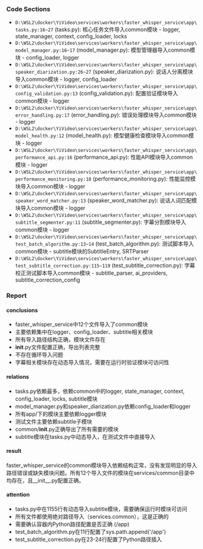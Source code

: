 ### Code Sections

- `D:\WSL2\docker\YiVideo\services\workers\faster_whisper_service\app\tasks.py:16~27` (tasks.py): 核心任务文件导入common模块 - logger, state_manager, context, config_loader, locks
- `D:\WSL2\docker\YiVideo\services\workers\faster_whisper_service\app\model_manager.py:16~17` (model_manager.py): 模型管理器导入common模块 - config_loader, logger
- `D:\WSL2\docker\YiVideo\services\workers\faster_whisper_service\app\speaker_diarization.py:26~27` (speaker_diarization.py): 说话人分离模块导入common模块 - logger, config_loader
- `D:\WSL2\docker\YiVideo\services\workers\faster_whisper_service\app\config_validation.py:13` (config_validation.py): 配置验证模块导入common模块 - logger
- `D:\WSL2\docker\YiVideo\services\workers\faster_whisper_service\app\error_handling.py:17` (error_handling.py): 错误处理模块导入common模块 - logger
- `D:\WSL2\docker\YiVideo\services\workers\faster_whisper_service\app\model_health.py:12` (model_health.py): 模型健康检查模块导入common模块 - logger
- `D:\WSL2\docker\YiVideo\services\workers\faster_whisper_service\app\performance_api.py:16` (performance_api.py): 性能API模块导入common模块 - logger
- `D:\WSL2\docker\YiVideo\services\workers\faster_whisper_service\app\performance_monitoring.py:18` (performance_monitoring.py): 性能监控模块导入common模块 - logger
- `D:\WSL2\docker\YiVideo\services\workers\faster_whisper_service\app\speaker_word_matcher.py:13` (speaker_word_matcher.py): 说话人词匹配模块导入common模块 - logger
- `D:\WSL2\docker\YiVideo\services\workers\faster_whisper_service\app\subtitle_segmenter.py:11` (subtitle_segmenter.py): 字幕分割模块导入common模块 - logger
- `D:\WSL2\docker\YiVideo\services\workers\faster_whisper_service\app\test_batch_algorithm.py:13~14` (test_batch_algorithm.py): 测试脚本导入common模块 - subtitle模块的SubtitleEntry, SRTParser
- `D:\WSL2\docker\YiVideo\services\workers\faster_whisper_service\app\test_subtitle_correction.py:115~119` (test_subtitle_correction.py): 字幕校正测试脚本导入common模块 - subtitle_parser, ai_providers, subtitle_correction_config

### Report

#### conclusions

- faster_whisper_service中12个文件导入了common模块
- 主要依赖集中在logger、config_loader、subtitle相关模块
- 所有导入路径结构正确，模块文件存在
- __init__.py文件配置正确，导出列表完整
- 不存在循环导入问题
- 字幕相关模块存在动态导入情况，需要在运行时验证模块可访问性

#### relations

- tasks.py依赖最多，依赖common中的logger, state_manager, context, config_loader, locks, subtitle模块
- model_manager.py和speaker_diarization.py依赖config_loader和logger
- 所有app/下的模块主要依赖logger模块
- 测试文件主要依赖subtitle子模块
- common/__init__.py正确导出了所有需要的模块
- subtitle模块在tasks.py中动态导入，在测试文件中直接导入

#### result

faster_whisper_service的common模块导入依赖结构正常，没有发现明显的导入路径错误或缺失模块问题。所有12个导入文件的模块在services/common目录中均存在，且__init__.py配置正确。

#### attention

- tasks.py中在1155行有动态导入subtitle模块，需要确保运行时模块可访问
- 所有文件都使用绝对路径导入（services.common），这是正确的
- 需要确认容器内Python路径配置是否正确 (/app)
- test_batch_algorithm.py在11行配置了sys.path.append('/app')
- test_subtitle_correction.py在23-24行配置了Python路径插入